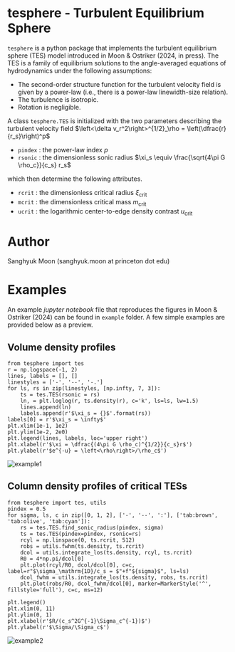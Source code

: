 # tesphere - Turbulent Equilibrium Sphere

`tesphere` is a python package that implements the turbulent equilibrium sphere (TES) model introduced in Moon & Ostriker (2024, in press).
The TES is a family of equilibrium solutions to the angle-averaged equations of hydrodynamics under the following assumptions:
* The second-order structure function for the turbulent velocity field is given by a power-law (i.e., there is a power-law linewidth-size relation).
* The turbulence is isotropic.
* Rotation is negligible.

A class `tesphere.TES` is initialized with the two parameters describing the turbulent velocity field $\left<\delta v_r^2\right>^{1/2}_\rho = \left(\dfrac{r}{r_s}\right)^p$
* `pindex` : the power-law index $p$
* `rsonic` : the dimensionless sonic radius $\xi_s \equiv \frac{\sqrt{4\pi G \rho_c}}{c_s} r_s$
  
which then determine the following attributes.
* `rcrit` : the dimensionless critical radius $\xi_\mathrm{crit}$
* `mcrit` : the dimensionless critical mass $m_\mathrm{crit}$
* `ucrit` : the logarithmic center-to-edge density contrast $u_\mathrm{crit}$

# Author

Sanghyuk Moon (sanghyuk.moon at princeton dot edu)

# Examples

An example *jupyter notebook* file that reproduces the figures in Moon & Ostriker (2024) can be found in `example` folder. A few simple examples are provided below as a preview.

## Volume density profiles

```
from tesphere import tes
r = np.logspace(-1, 2)
lines, labels = [], []
linestyles = ['-', '--', '-.']
for ls, rs in zip(linestyles, [np.infty, 7, 3]):
    ts = tes.TES(rsonic = rs)
    ln, = plt.loglog(r, ts.density(r), c='k', ls=ls, lw=1.5)
    lines.append(ln)
    labels.append(r'$\xi_s = {}$'.format(rs))
labels[0] = r'$\xi_s = \infty$'
plt.xlim(1e-1, 1e2)
plt.ylim(1e-2, 2e0)
plt.legend(lines, labels, loc='upper right')
plt.xlabel(r'$\xi = \dfrac{(4\pi G \rho_c)^{1/2}}{c_s}r$')
plt.ylabel(r'$e^{-u} = \left<\rho\right>/\rho_c$')
```
![example1](https://github.com/user-attachments/assets/82017b47-8fd2-4b85-b9fd-5844d6cd3c5b)

## Column density profiles of critical TESs
```
from tesphere import tes, utils
pindex = 0.5
for sigma, ls, c in zip([0, 1, 2], ['-', '--', ':'], ['tab:brown', 'tab:olive', 'tab:cyan']):
    rs = tes.TES.find_sonic_radius(pindex, sigma)
    ts = tes.TES(pindex=pindex, rsonic=rs)
    rcyl = np.linspace(0, ts.rcrit, 512)
    robs = utils.fwhm(ts.density, ts.rcrit)
    dcol = utils.integrate_los(ts.density, rcyl, ts.rcrit)
    R0 = 4*np.pi/dcol[0]
    plt.plot(rcyl/R0, dcol/dcol[0], c=c, label=r"$\sigma_\mathrm{1D}/c_s = $"+f"${sigma}$", ls=ls)
    dcol_fwhm = utils.integrate_los(ts.density, robs, ts.rcrit)
    plt.plot(robs/R0, dcol_fwhm/dcol[0], marker=MarkerStyle('^', fillstyle='full'), c=c, ms=12)

plt.legend()
plt.xlim(0, 11)
plt.ylim(0, 1)
plt.xlabel(r'$R/(c_s^2G^{-1}\Sigma_c^{-1})$')
plt.ylabel(r'$\Sigma/\Sigma_c$')
```
![example2](https://github.com/user-attachments/assets/9c593837-7bd2-4509-abff-a3990634b92c)


